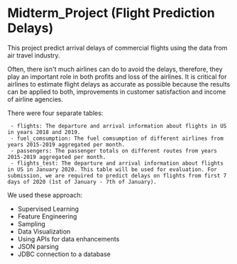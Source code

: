 # Midterm_Project (Flight Prediction Delays)

This project predict arrival delays of commercial flights using the data from air travel industry.

Often, there isn't much airlines can do to avoid the delays, therefore, they play an important role in both profits and loss of the airlines. 
It is critical for airlines to estimate flight delays as accurate as possible because the results can be applied to both, 
improvements in customer satisfaction and income of airline agencies.

There were four separate tables:

     - flights: The departure and arrival information about flights in US in years 2018 and 2019.
     - fuel_comsumption: The fuel comsumption of different airlines from years 2015-2019 aggregated per month.
     - passengers: The passenger totals on different routes from years 2015-2019 aggregated per month.
     - flights_test: The departure and arrival information about flights in US in January 2020. This table will be used for evaluation. For submission, we are required to predict delays on flights from first 7 days of 2020 (1st of January - 7th of January). 

We used these approach: 
 - Supervised Learning
 - Feature Engineering
 - Sampling
 - Data Visualization
 - Using APIs for data enhancements
 - JSON parsing
 - JDBC connection to a database 
